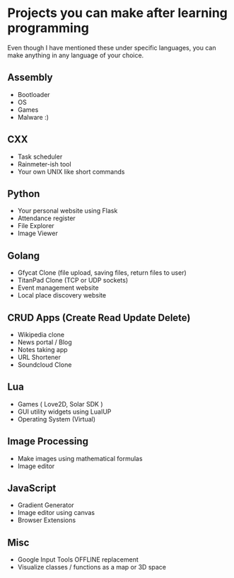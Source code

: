 # Projects you can make after learning programming

<p> Even though I have mentioned these under specific languages, you can make anything in any language of your choice.</p>

## Assembly
- Bootloader
- OS
- Games
- Malware :)

## CXX
- Task scheduler
- Rainmeter-ish tool
- Your own UNIX like short commands

## Python
- Your personal website using Flask
- Attendance register
- File Explorer
- Image Viewer

## Golang
- Gfycat Clone (file upload, saving files, return files to user)
- TitanPad Clone (TCP or UDP sockets)
- Event management website
- Local place discovery website

## CRUD Apps (Create Read Update Delete)
- Wikipedia clone
- News portal / Blog
- Notes taking app
- URL Shortener
- Soundcloud Clone

## Lua
- Games ( Love2D, Solar SDK )
- GUI utility widgets using LuaIUP
- Operating System (Virtual)

## Image Processing
- Make images using mathematical formulas
- Image editor

## JavaScript
- Gradient Generator
- Image editor using canvas
- Browser Extensions

## Misc
- Google Input Tools OFFLINE replacement
- Visualize classes / functions as a map or 3D space
